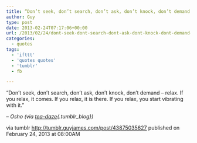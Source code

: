 ```yaml
---
title: “Don’t seek, don’t search, don’t ask, don’t knock, don’t demand – relax. If you relax, it comes. If…”
author: Guy
type: post
date: 2013-02-24T07:17:06+00:00
url: /2013/02/24/dont-seek-dont-search-dont-ask-dont-knock-dont-demand-relax-if-you-relax-it-comes-if/
categories:
  - quotes
tags:
  - 'ifttt'
  - 'quotes quotes'
  - 'tumblr'
  - fb

---
```

“Don’t seek, don’t search, don’t ask, don’t knock, don’t demand &#8211; relax. If you relax, it comes. If you relax, it is there. If you relax, you start vibrating with it.”

&#8211; _Osho (via [tea-daze][1]{.tumblr_blog})_

via tumblr http://tumblr.guyjames.com/post/43875035627 published on February 24, 2013 at 08:00AM

 [1]: http://tea-daze.tumblr.com/
